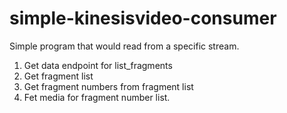 # simple-kinesisvideo-consumer

Simple program that would read from a specific stream.

1. Get data endpoint for list_fragments
2. Get fragment list
3. Get fragment numbers from fragment list
4. Fet media for fragment number list.
